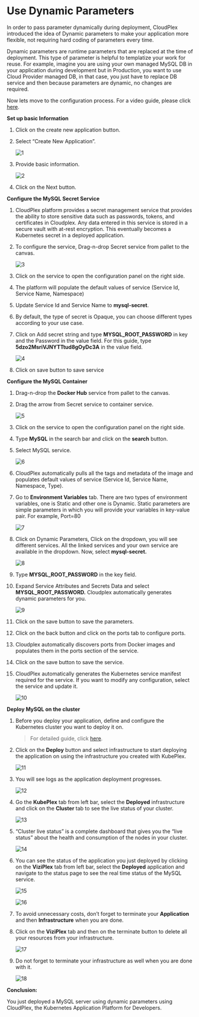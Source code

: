 # Use Dynamic Parameters

In order to pass parameter dynamically during deployment, CloudPlex introduced the idea of Dynamic parameters to make your application more flexible, not requiring hard coding of parameters every time. 

Dynamic parameters are runtime parameters that are replaced at the time of deployment. This type of parameter is helpful to templatize your work for reuse. For example, imagine you are using your own managed MySQL DB in your application during development but in Production, you want to use Cloud Provider managed DB, in that case, you just have to replace DB service and then because parameters are dynamic, no changes are required.

Now lets move to the configuration process. For a video guide, please click [here](https://drive.google.com/file/d/1KtgHqJkS1YJilxPUs2XPIJWT3vwC1G7t/view?usp=sharing).

**Set up basic Information** 

1. Click on the create new application button.

2. Select “Create New Application”.

   ![1](imgs/1.png)

3. Provide basic information.

   ![2](imgs/2.png)

4. Click on the Next button.

**Configure the MySQL Secret Service**

1. CloudPlex platform provides a secret management service that provides the ability to store sensitive data such as passwords, tokens, and certificates in Cloudplex. Any data entered in this service is stored in a secure vault with at-rest encryption. This eventually becomes a Kubernetes secret in a deployed application.

2. To configure the service, Drag-n-drop Secret service from pallet to the canvas.

   ![3](imgs/3.png)

3. Click on the service to open the configuration panel on the right side.

4. The platform will populate the default values of service (Service Id, Service Name, Namespace)

5. Update Service Id and Service Name to **mysql-secret**.

6. By default, the type of secret is Opaque, you can choose different types according to your use case.

7. Click on Add secret string and type **MYSQL_ROOT_PASSWORD** in key and the Password in the value field. For this guide, type **5dzo2MsriVJNYTTtud8gOyDc3A** in the value field.

   ![4](imgs/4.png)

8. Click on save button to save service

**Configure the MySQL Container**

1. Drag-n-drop the **Docker Hub** service from pallet to the canvas.

2. Drag the arrow from Secret service to container service.

   ![5](imgs/5.png)

3. Click on the service to open the configuration panel on the right side.

4. Type **MySQL** in the search bar and click on the **search** button.

5. Select MySQL service.

   ![6](imgs/6.png)

6. CloudPlex automatically pulls all the tags and metadata of the image and populates default values of service (Service Id, Service Name, Namespace, Type).

7. Go to **Environment Variables** tab. There are two types of environment variables, one is Static and other one is Dynamic. Static parameters are simple parameters in which you will provide your variables in key-value pair. For example, Port=80

   ![7](imgs/7.png)

8. Click on Dynamic Parameters, Click on the dropdown, you will see different services. All the linked services and your own service are available in the dropdown. Now, select **mysql-secret.**

   ![8](imgs/8.png)

9. Type **MYSQL_ROOT_PASSWORD** in the key field.

10. Expand Service Attributes and Secrets Data and select **MYSQL_ROOT_PASSWORD.** Cloudplex automatically generates dynamic parameters for you.

    ![9](imgs/9.png)

11. Click on the save button to save the parameters.

12. Click on the back button and click on the ports tab to configure ports.

13. Cloudplex automatically discovers ports from Docker images and populates them in the ports section of the service.

14. Click on the save button to save the service.

15. CloudPlex automatically generates the Kubernetes service manifest required for the service. If you want to modify any configuration, select the service and update it.

    ![10](imgs/10.png)

**Deploy MySQL on the cluster**

1. Before you deploy your application, define and configure the Kubernetes cluster you want to deploy it on.

   > For detailed guide, click [here](/pages/user-guide/getting-started/deploy-infrastructure-using-kubeplex/deploy-infrastructure-using-kubeplex?id=deploy-infrastructure-using-kubeplex).

2. Click on the **Deploy** button and select infrastructure to start deploying the application on using the infrastructure you created with KubePlex.

   ![11](imgs/11.png)

3. You will see logs as the application deployment progresses.

   ![12](imgs/12.png)

4. Go the **KubePlex** tab from left bar, select the **Deployed** infrastructure and click on the **Cluster** tab to see the live status of your cluster.

   ![13](imgs/13.png)

5. “Cluster live status” is a complete dashboard that gives you the “live status” about the health and consumption of the nodes in your cluster.

   ![14](imgs/14.png)

6. You can see the status of the application you just deployed by clicking on the **ViziPlex** tab from left bar, select the **Deployed** application and navigate to the status page to see the real time status of the MySQL service.

   ![15](imgs/15.png)

   ![16](imgs/16.png)

7. To avoid unnecessary costs, don’t forget to terminate your **Application** and then **Infrastructure** when you are done.

8. Click on the **ViziPlex** tab and then on the terminate button to delete all your resources from your infrastructure.

   ![17](imgs/17.png)

9. Do not forget to terminate your infrastructure as well when you are done with it.

   ![18](imgs/18.png)

**Conclusion:**

You just deployed a MySQL server using dynamic parameters using CloudPlex, the Kubernetes Application Platform for Developers.